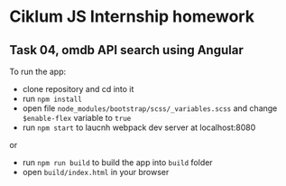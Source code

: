 # Ciklum JS Internship homework

## Task 04, omdb API search using Angular

To run the app:
- clone repository and cd into it
- run `npm install`
- open file `node_modules/bootstrap/scss/_variables.scss` and change `$enable-flex` variable to `true`
- run `npm start` to laucnh webpack dev server at localhost:8080

or
- run `npm run build` to build the app into `build` folder
- open `build/index.html` in your browser